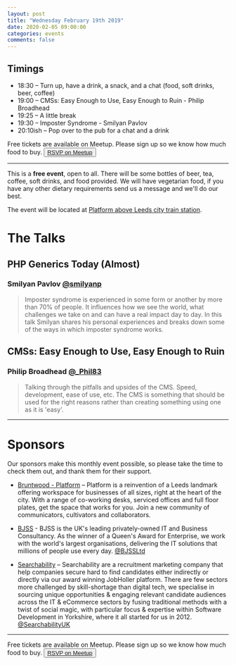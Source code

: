 ```yaml
---
layout: post
title: "Wednesday February 19th 2019"
date: 2020-02-05 09:00:00
categories: events
comments: false
---
```


## Timings

* 18:30 – Turn up, have a drink, a snack, and a chat (food, soft drinks, beer, coffee)
* 19:00 – CMSs: Easy Enough to Use, Easy Enough to Ruin - Philip Broadhead
* 19:25 – A little break
* 19:30 – Imposter Syndrome - Smilyan Pavlov
* 20:10ish – Pop over to the pub for a chat and a drink

Free tickets are available on Meetup. Please sign up so we know how much food to buy. <button>[RSVP on Meetup](https://www.meetup.com/leedsphp/events/268422960/)</button>

<hr/>

This is a **free event**, open to all. There will be some bottles of beer, tea, coffee, soft drinks, and food provided. We will have vegetarian food, if you have any other dietary requirements send us a message and we'll do our best.

The event will be located at [Platform above Leeds city train station](https://bruntwood.co.uk/our-locations/leeds/platform/).

# The Talks

## PHP Generics Today (Almost)

### Smilyan Pavlov [@smilyanp](https://www.twitter.com/smilyanp)

> Imposter syndrome is experienced in some form or another by more than 70% of people. It influences how we see the world, what challenges we take on and can have a real impact day to day. In this talk Smilyan shares his personal experiences and breaks down some of the ways in which imposter syndrome works.

## CMSs: Easy Enough to Use, Easy Enough to Ruin

### Philip Broadhead [@_Phil83](https://www.twitter.com/_Phil83)

> Talking through the pitfalls and upsides of the CMS. Speed, development, ease of use, etc. The CMS is something that should be used for the right reasons rather than creating something using one as it is 'easy'.

<hr/>

# Sponsors

Our sponsors make this monthly event possible, so please take the time to check them out, and thank them for their support.

* [Bruntwood - Platform](https://bruntwood.co.uk/our-locations/leeds/platform/) – Platform is a reinvention of a Leeds landmark offering workspace for businesses of all sizes, right at the heart of the city. With a range of co-working desks, serviced offices and full floor plates, get the space that works for you. Join a new community of communicators, cultivators and collaborators.

* [BJSS](https://www.bjss.com) - BJSS is the UK's leading privately-owned IT and Business Consultancy. As the winner of a Queen's Award for Enterprise, we work with the world's largest organisations, delivering the IT solutions that millions of people use every day. [@BJSSLtd](https://twitter.com/BJSSLtd)

* [Searchability](https://searchability.co.uk/) – Searchability are a recruitment marketing company that help companies secure hard to find candidates either indirectly or directly via our award winning JobHoller platform. There are few sectors more challenged by skill-shortage than digital tech, we specialise in sourcing unique opportunities & engaging relevant candidate audiences across the IT & eCommerce sectors by fusing traditional methods with a twist of social magic, with particular focus & expertise within Software Development in Yorkshire, where it all started for us in 2012. [@SearchabilityUK](https://twitter.com/SearchabilityUK)

<hr/>

Free tickets are available on Meetup. Please sign up so we know how much food to buy. <button>[RSVP on Meetup](https://www.meetup.com/leedsphp/events/268422960/)</button>